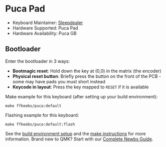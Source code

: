 # Puca Pad

* Keyboard Maintainer: [Sleepdealer](https://github.com/Sleepdealr)
* Hardware Supported: Puca Pad
* Hardware Availability: Puca GB

## Bootloader

Enter the bootloader in 3 ways:

* **Bootmagic reset**: Hold down the key at (0,0) in the matrix (the encoder) 
* **Physical reset button**: Briefly press the button on the front of the PCB - some may have pads you must short instead
* **Keycode in layout**: Press the key mapped to `RESET` if it is available

Make example for this keyboard (after setting up your build environment):

    make ffkeebs/puca:default

Flashing example for this keyboard:

    make ffkeebs/puca:default:flash

See the [build environment setup](https://docs.qmk.fm/#/getting_started_build_tools) and the [make instructions](https://docs.qmk.fm/#/getting_started_make_guide) for more information. Brand new to QMK? Start with our [Complete Newbs Guide](https://docs.qmk.fm/#/newbs).
